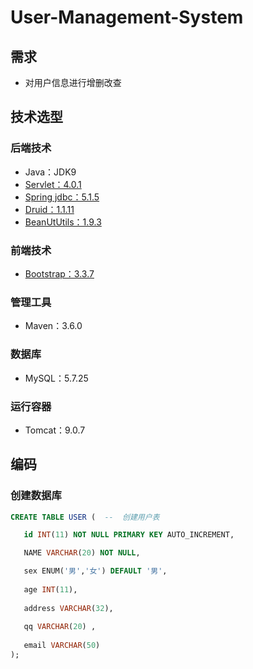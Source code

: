 # User-Management-System

## 需求

- 对用户信息进行增删改查

## 技术选型

### 后端技术

- Java：JDK9
- [Servlet：4.0.1](https://mvnrepository.com/artifact/javax.servlet/javax.servlet-api)
- [Spring jdbc：5.1.5](https://mvnrepository.com/artifact/org.springframework/spring-jdbc)
- [Druid：1.1.11](https://mvnrepository.com/artifact/com.alibaba/druid)
- [BeanUtUtils：1.9.3](https://mvnrepository.com/artifact/commons-beanutils/commons-beanutils)

### 前端技术

- [Bootstrap：3.3.7](https://v3.bootcss.com/)

### 管理工具

- Maven：3.6.0

### 数据库

- MySQL：5.7.25

### 运行容器

- Tomcat：9.0.7

## 编码

### 创建数据库

 ```sql
CREATE TABLE USER (  --  创建用户表
 
 	id INT(11) NOT NULL PRIMARY KEY AUTO_INCREMENT,
 
 	NAME VARCHAR(20) NOT NULL,
 
 	sex ENUM('男','女') DEFAULT '男',
  
	age INT(11),
  
	address VARCHAR(32),
	
	qq VARCHAR(20) ,
	
	email VARCHAR(50) 
 );
```




